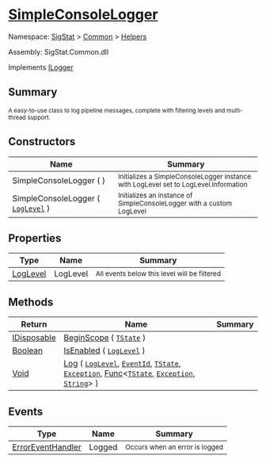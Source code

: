 # [SimpleConsoleLogger](./SimpleConsoleLogger.md)

Namespace: [SigStat]() > [Common](./../README.md) > [Helpers](./README.md)

Assembly: SigStat.Common.dll

Implements [ILogger](https://docs.microsoft.com/en-us/dotnet/api/Microsoft.Extensions.Logging.ILogger)

## Summary
<sub>A easy-to-use class to log pipeline messages, complete with filtering levels and multi-thread support.</sub>

## Constructors

| Name | Summary | 
| --- | --- | 
| SimpleConsoleLogger (  ) | <sub>Initializes a SimpleConsoleLogger instance with LogLevel set to LogLevel.Information</sub> | 
| SimpleConsoleLogger ( [`LogLevel`](https://docs.microsoft.com/en-us/dotnet/api/Microsoft.Extensions.Logging.LogLevel) ) | <sub>Initializes an instance of SimpleConsoleLogger with a custom LogLevel</sub> | 


## Properties

| Type | Name | Summary | 
| --- | --- | --- | 
| [LogLevel](https://docs.microsoft.com/en-us/dotnet/api/Microsoft.Extensions.Logging.LogLevel) | LogLevel | <sub>All events below this level will be filtered</sub> | 


## Methods

| Return | Name | Summary | 
| --- | --- | --- | 
| [IDisposable](https://docs.microsoft.com/en-us/dotnet/api/System.IDisposable) | [BeginScope](./Methods/SimpleConsoleLogger-100664039.md) ( [`TState`](./SimpleConsoleLogger.md) ) |  | 
| [Boolean](https://docs.microsoft.com/en-us/dotnet/api/System.Boolean) | [IsEnabled](./Methods/SimpleConsoleLogger-100664040.md) ( [`LogLevel`](https://docs.microsoft.com/en-us/dotnet/api/Microsoft.Extensions.Logging.LogLevel) ) |  | 
| [Void](https://docs.microsoft.com/en-us/dotnet/api/System.Void) | [Log](./Methods/SimpleConsoleLogger-100664041.md) ( [`LogLevel`](https://docs.microsoft.com/en-us/dotnet/api/Microsoft.Extensions.Logging.LogLevel), [`EventId`](https://docs.microsoft.com/en-us/dotnet/api/Microsoft.Extensions.Logging.EventId), [`TState`](./SimpleConsoleLogger.md), [`Exception`](https://docs.microsoft.com/en-us/dotnet/api/System.Exception), [Func](https://docs.microsoft.com/en-us/dotnet/api/System.Func-3)\<[`TState`](./SimpleConsoleLogger.md), [`Exception`](https://docs.microsoft.com/en-us/dotnet/api/System.Exception), [`String`](https://docs.microsoft.com/en-us/dotnet/api/System.String)> ) |  | 


## Events

| Type | Name | Summary | 
| --- | --- | --- | 
| [ErrorEventHandler](./SimpleConsoleLogger.md) | Logged | <sub>Occurs when an error is logged</sub> | 


